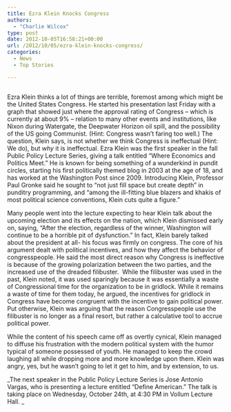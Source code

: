 ```yaml
---
title: Ezra Klein Knocks Congress
authors: 
  - "Charlie Wilcox"
type: post
date: 2012-10-05T16:58:21+00:00
url: /2012/10/05/ezra-klein-knocks-congress/
categories:
  - News
  - Top Stories

---
```

<a href="http://www.reedquest.org/?attachment_id=1686" rel="attachment wp-att-1686"><img class="alignnone size-full wp-image-1686" title="Ezra Klein" src="https://i2.wp.com/www.reedquest.org/wp-content/uploads/2012/10/ezra_slider.jpg?resize=770%2C430" alt="" data-recalc-dims="1" /></a>

Ezra Klein thinks a lot of things are terrible, foremost among which might be the United States Congress. He started his presentation last Friday with a graph that showed just where the approval rating of Congress – which is currently at about 9% – relation to many other events and institutions, like Nixon during Watergate, the Deepwater Horizon oil spill, and the possibility of the US going Communist. (Hint: Congress wasn’t faring too well.) The question, Klein says, is not whether we think Congress is ineffectual (Hint: We do), but _why_ it is ineffectual. Ezra Klein was the first speaker in the fall Public Policy Lecture Series, giving a talk entitled “Where Economics and Politics Meet.” He is known for being something of a wunderkind in pundit circles, starting his first politically themed blog in 2003 at the age of 18, and has worked at the Washington Post since 2009. Introducing Klein, Professor Paul Gronke said he sought to “not just fill space but create depth” in punditry programming, and “among the ill-fitting blue blazers and khakis of most political science conventions, Klein cuts quite a figure.”

Many people went into the lecture expecting to hear Klein talk about the upcoming election and its effects on the nation, which Klein dismissed early on, saying, “After the election, regardless of the winner, Washington will continue to be a horrible pit of dysfunction.” In fact, Klein barely talked about the president at all- his focus was firmly on congress. The core of his argument dealt with political incentives, and how they affect the behavior of congresspeople. He said the most direct reason why Congress is ineffective is because of the growing polarization between the two parties, and the increased use of the dreaded filibuster.  While the filibuster was used in the past, Klein noted, it was used sparingly because it was essentially a waste of Congressional time for the organization to be in gridlock. While it remains a waste of time for them today, he argued, the incentives for gridlock in Congress have become congruent with the incentive to gain political power. Put otherwise, Klein was arguing that the reason Congresspeople use the filibuster is no longer as a final resort, but rather a calculative tool to accrue political power.

While the content of his speech came off as overtly cynical, Klein managed to diffuse his frustration with the modern political system with the humor typical of someone possessed of youth. He managed to keep the crowd laughing all while dropping more and more knowledge upon them. Klein was angry, yes, but he wasn’t going to let it get to him, and by extension, to us.

_The next speaker in the Public Policy Lecture Series is Jose Antonio Vargas, who is presenting a lecture entitled “Define American.” The talk is taking place on Wednesday, October 24th, at 4:30 PM in Vollum Lecture Hall. _